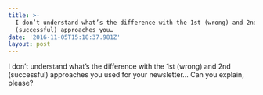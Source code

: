 ```yaml
---
title: >-
  I don’t understand what’s the difference with the 1st (wrong) and 2nd
  (successful) approaches you…
date: '2016-11-05T15:18:37.981Z'
layout: post
---
```

I don’t understand what’s the difference with the 1st (wrong) and 2nd (successful) approaches you used for your newsletter… Can you explain, please?
